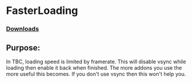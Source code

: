 # FasterLoading

### [Downloads](https://github.com/Shanghi/FasterLoading/releases)

## Purpose:
In TBC, loading speed is limited by framerate. This will disable vsync while loading then enable it back when finished. The more addons you use the more useful this becomes. If you don't use vsync then this won't help you.
